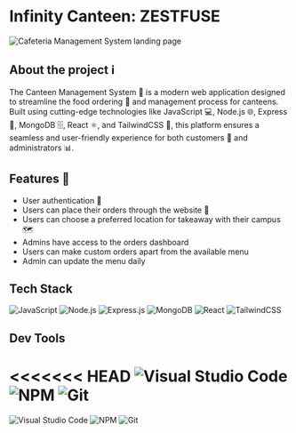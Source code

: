 # Infinity Canteen: ZESTFUSE

![Cafeteria Management System landing page](https://res.cloudinary.com/kreatr-asset-storage/image/upload/v1672065461/cafeteria_lihxkx.png)

## About the project ℹ️

The Canteen Management System 🍴 is a modern web application designed to streamline the food ordering 🛒 and management process for canteens. Built using cutting-edge technologies like JavaScript 💻, Node.js 🌐, Express 🚀, MongoDB 🗄️, React ⚛️, and TailwindCSS 🎨, this platform ensures a seamless and user-friendly experience for both customers 🤝 and administrators 📊.

## Features 🎯

- User authentication 🔐
- Users can place their orders through the website 🛒
- Users can choose a preferred location for takeaway with their campus 🗺️
- Admins have access to the orders dashboard
- Users can make custom orders apart from the available menu
- Admin can update the menu daily

## Tech Stack

![JavaScript](https://img.shields.io/badge/javascript-%23323330.svg?style=for-the-badge&logo=javascript&logoColor=%23F7DF1E)
![Node.js](https://img.shields.io/badge/node.js-6DA55F?style=for-the-badge&logo=node.js&logoColor=white)
![Express.js](https://img.shields.io/badge/express.js-%23404d59.svg?style=for-the-badge&logo=express&logoColor=%2361DAFB)
![MongoDB](https://img.shields.io/badge/mongodb-%234ea94b.svg?style=for-the-badge&logo=mongodb&logoColor=white)
![React](https://img.shields.io/badge/react-%2320232a.svg?style=for-the-badge&logo=react&logoColor=%2361DAFB)
![TailwindCSS](https://img.shields.io/badge/tailwindcss-%2338B2AC.svg?style=for-the-badge&logo=tailwind-css&logoColor=white)

## Dev Tools

<<<<<<< HEAD
![Visual Studio Code](https://img.shields.io/badge/Visual%20Studio%20Code-0078d7.svg?style=for-the-badge&logo=visual-studio-code&logoColor=white) ![NPM](https://img.shields.io/badge/NPM-%23000000.svg?style=for-the-badge&logo=npm&logoColor=white) ![Git](https://img.shields.io/badge/git-%23F05033.svg?style=for-the-badge&logo=git&logoColor=white)
=======
![Visual Studio Code](https://img.shields.io/badge/Visual%20Studio%20Code-0078d7.svg?style=for-the-badge&logo=visual-studio-code&logoColor=white) ![NPM](https://img.shields.io/badge/NPM-%23000000.svg?style=for-the-badge&logo=npm&logoColor=white) ![Git](https://img.shields.io/badge/git-%23F05033.svg?style=for-the-badge&logo=git&logoColor=white)
